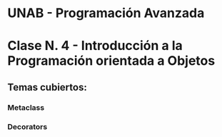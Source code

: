 # UNAB - Programación Avanzada


# Clase N. 4 - Introducción a la Programación orientada a Objetos

## Temas cubiertos:

### Metaclass
### Decorators
